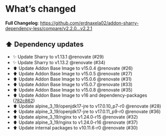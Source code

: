 # What’s changed
**Full Changelog**: https://github.com/erdnaxela02/addon-sharry-dependency-less/compare/v2.2.0...v2.2.1

## ⬆️ Dependency updates
- ✨ Update Sharry to v1.13.1 @renovate (#29)
- ✨ Update Sharry to v1.13.2 @renovate (#34)
- ⬆️ Update Addon Base Image to v15.0.4 @renovate (#26)
- ⬆️ Update Addon Base Image to v15.0.5 @renovate (#27)
- ⬆️ Update Addon Base Image to v15.0.6 @renovate (#31)
- ⬆️ Update Addon Base Image to v15.0.7 @renovate (#33)
- ⬆️ Update Addon Base Image to v15.0.8 @renovate (#35)
- ⬆️ Update Addon Base Image to v16 and dependency-packages ([782c862](https://github.com/erdnaxela02/addon-sharry-dependency-less/commit/782c862aae672dc11eb0860319c85b9842844518))
- ⬆️ Update alpine_3_19/openjdk17-jre to v17.0.10_p7-r0 @renovate (#28)
- ⬆️ Update alpine_3_19/openjdk17-jre to v17.0.11_p9-r0 @renovate (#36)
- ⬆️ Update alpine_3_19/nginx to v1.24.0-r15 @renovate (#32)
- ⬆️ Update alpine_3_19/nginx to v1.24.0-r16 @renovate (#37)
- ⬆️ Update internal packages to v10.11.6-r0 @renovate (#30)
